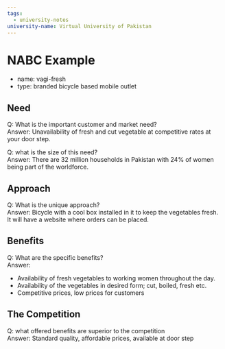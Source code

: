 ```yaml
---
tags:
  - university-notes
university-name: Virtual University of Pakistan
---
```


# NABC Example
- name: vagi-fresh
- type: branded bicycle based mobile outlet

## Need
Q: What is the important customer and market need?  
Answer: Unavailability of fresh and cut vegetable at competitive rates at your door step.

Q: what is the size of this need?  
Answer: There are 32 million households in Pakistan with 24% of women being part of the worldforce.

## Approach
Q: What is the unique approach?  
Answer: Bicycle with a cool box installed in it to keep the vegetables fresh. It will have a website where orders can be placed.

## Benefits
Q: What are the specific benefits?  
Answer:
- Availability of fresh vegetables to working women throughout the day.
- Availability of the vegetables in desired form; cut, boiled, fresh etc.
- Competitive prices, low prices for customers

## The Competition
Q: what offered benefits are superior to the competition  
Answer: Standard quality, affordable prices, available at door step
